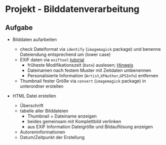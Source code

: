 
# Projekt - Bilddatenverarbeitung

## Aufgabe

- Bilddaten aufarbeiten
  - check Dateiformat via `identify` (`imagemagick` package) und benenne Dateiendung entsprechend um (lower case)
  - EXIF daten via `exiftool` [tutorial](https://www.baeldung.com/linux/exif-data-read-change)
    - früheste Modifikationszeit (`Date`) auslesen; [Hinweis](https://unix.stackexchange.com/questions/84381/how-to-compare-two-dates-in-a-shell)
    - Dateinamen nach festem Muster mit Zeitdaten umbenennen
    - Personalisierte Information (`Artist`,`XPAuthor`,`GPSInfo`) entfernen
  - Thumbnail fester Größe via `convert` (`imagemagick` package) in unterordner erstellen


- HTML Datei erstellen
  - Überschrift
  - tabelle aller Bilddateien
    - Thumbnail + Dateiname anzeigen
    - beides gemeinsam mit Komplettbild verlinken
    - aus EXIF Information Dateigröße und Bildauflösung anzeigen
  - Autoreninformationen
  - Datum/Zeitpunkt der Erstellung


